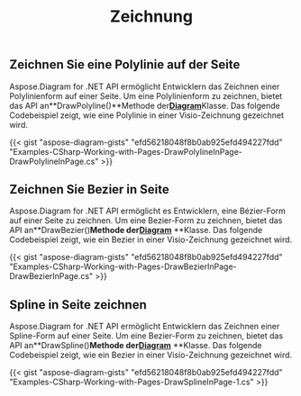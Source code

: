 ﻿---
title: Zeichnung
type: docs
weight: 45
url: /de/net/drawing/
description: In diesem Abschnitt wird erläutert, wie Sie Formen auf einer visio-Seite mit Aspose.Diagram zeichnen.
---
## **Zeichnen Sie eine Polylinie auf der Seite**
Aspose.Diagram for .NET API ermöglicht Entwicklern das Zeichnen einer Polylinienform auf einer Seite. Um eine Polylinienform zu zeichnen, bietet das API an**DrawPolyline()**Methode der[**Diagram**](https://reference.aspose.com/diagram/net/aspose.diagram/diagram)Klasse. Das folgende Codebeispiel zeigt, wie eine Polylinie in einer Visio-Zeichnung gezeichnet wird.

{{< gist "aspose-diagram-gists" "efd56218048f8b0ab925efd494227fdd" "Examples-CSharp-Working-with-Pages-DrawPolylineInPage-DrawPolylineInPage.cs" >}}
## **Zeichnen Sie Bezier in Seite**
Aspose.Diagram for .NET API ermöglicht es Entwicklern, eine Bézier-Form auf einer Seite zu zeichnen. Um eine Bezier-Form zu zeichnen, bietet das API an**DrawBezier()**Methode der[**Diagram**](https://reference.aspose.com/diagram/net/aspose.diagram/diagram)** **Klasse. Das folgende Codebeispiel zeigt, wie ein Bezier in einer Visio-Zeichnung gezeichnet wird.

{{< gist "aspose-diagram-gists" "efd56218048f8b0ab925efd494227fdd" "Examples-CSharp-Working-with-Pages-DrawBezierInPage-DrawBezierInPage.cs" >}}
## **Spline in Seite zeichnen**
Aspose.Diagram for .NET API ermöglicht Entwicklern das Zeichnen einer Spline-Form auf einer Seite. Um eine Bezier-Form zu zeichnen, bietet das API an**DrawSpline()**Methode der[**Diagram**](https://reference.aspose.com/diagram/net/aspose.diagram/diagram)** **Klasse. Das folgende Codebeispiel zeigt, wie ein Bezier in einer Visio-Zeichnung gezeichnet wird.

{{< gist "aspose-diagram-gists" "efd56218048f8b0ab925efd494227fdd" "Examples-CSharp-Working-with-Pages-DrawSplineInPage-1.cs" >}}
